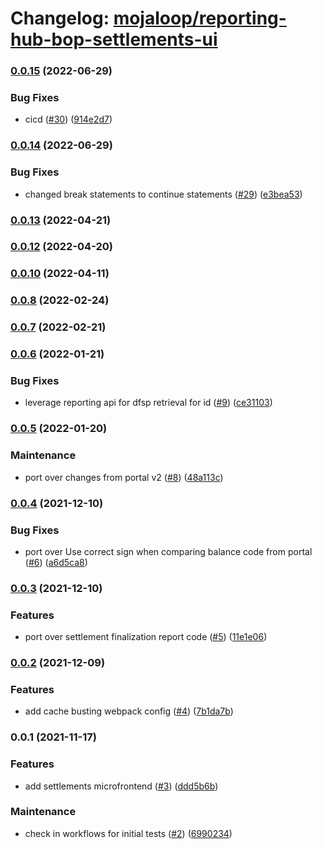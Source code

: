 # Changelog: [mojaloop/reporting-hub-bop-settlements-ui](https://github.com/mojaloop/reporting-hub-bop-settlements-ui)
### [0.0.15](https://github.com/mojaloop/reporting-hub-bop-settlements-ui/compare/v0.0.14...v0.0.15) (2022-06-29)


### Bug Fixes

* cicd ([#30](https://github.com/mojaloop/reporting-hub-bop-settlements-ui/issues/30)) ([914e2d7](https://github.com/mojaloop/reporting-hub-bop-settlements-ui/commit/914e2d79428fdeb7e118b1ebf805b1df0d1188ab))

### [0.0.14](https://github.com/mojaloop/reporting-hub-bop-settlements-ui/compare/v0.0.13...v0.0.14) (2022-06-29)


### Bug Fixes

* changed break statements to continue statements ([#29](https://github.com/mojaloop/reporting-hub-bop-settlements-ui/issues/29)) ([e3bea53](https://github.com/mojaloop/reporting-hub-bop-settlements-ui/commit/e3bea53cd5eccf9cc240f20659859eeeb0a0fbd2))

### [0.0.13](https://github.com/mojaloop/reporting-hub-bop-settlements-ui/compare/v0.0.12...v0.0.13) (2022-04-21)

### [0.0.12](https://github.com/mojaloop/reporting-hub-bop-settlements-ui/compare/v0.0.10...v0.0.12) (2022-04-20)

### [0.0.10](https://github.com/mojaloop/reporting-hub-bop-settlements-ui/compare/v0.0.8...v0.0.10) (2022-04-11)

### [0.0.8](https://github.com/mojaloop/reporting-hub-bop-settlements-ui/compare/v0.0.7...v0.0.8) (2022-02-24)

### [0.0.7](https://github.com/mojaloop/reporting-hub-bop-settlements-ui/compare/v0.0.6...v0.0.7) (2022-02-21)

### [0.0.6](https://github.com/mojaloop/reporting-hub-bop-settlements-ui/compare/v0.0.5...v0.0.6) (2022-01-21)


### Bug Fixes

* leverage reporting api for dfsp retrieval for id ([#9](https://github.com/mojaloop/reporting-hub-bop-settlements-ui/issues/9)) ([ce31103](https://github.com/mojaloop/reporting-hub-bop-settlements-ui/commit/ce311036aedc28534629a82797dec54afade1aaa))

### [0.0.5](https://github.com/mojaloop/reporting-hub-bop-settlements-ui/compare/v0.0.4...v0.0.5) (2022-01-20)


### Maintenance

* port over changes from portal v2 ([#8](https://github.com/mojaloop/reporting-hub-bop-settlements-ui/issues/8)) ([48a113c](https://github.com/mojaloop/reporting-hub-bop-settlements-ui/commit/48a113c3f8c9ba2f4fa6ba8e26e6e504c7ae3169))

### [0.0.4](https://github.com/mojaloop/reporting-hub-bop-settlements-ui/compare/v0.0.3...v0.0.4) (2021-12-10)


### Bug Fixes

* port over Use correct sign when comparing balance code from portal ([#6](https://github.com/mojaloop/reporting-hub-bop-settlements-ui/issues/6)) ([a6d5ca8](https://github.com/mojaloop/reporting-hub-bop-settlements-ui/commit/a6d5ca8d94d3a5e9cd0c4fc1ccba4af9008d4c15))

### [0.0.3](https://github.com/mojaloop/reporting-hub-bop-settlements-ui/compare/v0.0.2...v0.0.3) (2021-12-10)


### Features

* port over settlement finalization report code ([#5](https://github.com/mojaloop/reporting-hub-bop-settlements-ui/issues/5)) ([11e1e06](https://github.com/mojaloop/reporting-hub-bop-settlements-ui/commit/11e1e06d0ba882ae276448259b4ca25f69ac9849))

### [0.0.2](https://github.com/mojaloop/reporting-hub-bop-settlements-ui/compare/v0.0.1...v0.0.2) (2021-12-09)


### Features

* add cache busting webpack config ([#4](https://github.com/mojaloop/reporting-hub-bop-settlements-ui/issues/4)) ([7b1da7b](https://github.com/mojaloop/reporting-hub-bop-settlements-ui/commit/7b1da7b25c6019136caef21e5344bcf9d49198f7))

### 0.0.1 (2021-11-17)


### Features

* add settlements microfrontend  ([#3](https://github.com/mojaloop/reporting-hub-bop-settlements-ui/issues/3)) ([ddd5b6b](https://github.com/mojaloop/reporting-hub-bop-settlements-ui/commit/ddd5b6b0c96ce923b9cd00074aec25471fd63598))


### Maintenance

* check in workflows for initial tests ([#2](https://github.com/mojaloop/reporting-hub-bop-settlements-ui/issues/2)) ([6990234](https://github.com/mojaloop/reporting-hub-bop-settlements-ui/commit/69902347d921edece07ca43cc6b9d87fc5795599))
